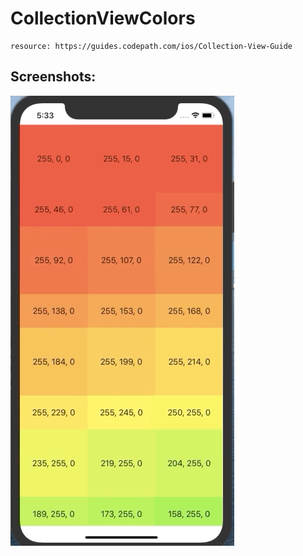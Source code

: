 # CollectionViewColors

    resource: https://guides.codepath.com/ios/Collection-View-Guide
    
## Screenshots:
![display](Colors.gif)
